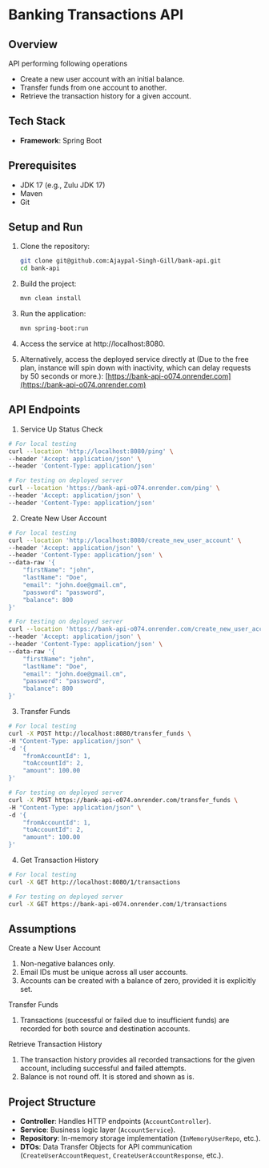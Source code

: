 # Banking Transactions API

## Overview

API performing following operations

- Create a new user account with an initial balance.
- Transfer funds from one account to another.
- Retrieve the transaction history for a given account.

## Tech Stack

- **Framework**: Spring Boot

## Prerequisites

- JDK 17 (e.g., Zulu JDK 17)
- Maven
- Git

## Setup and Run

1. Clone the repository:
   ```bash
   git clone git@github.com:Ajaypal-Singh-Gill/bank-api.git
   cd bank-api
   ```
2. Build the project:

    ```bash
    mvn clean install
    ```
3. Run the application:

    ```bash
    mvn spring-boot:run
    ```
   
4. Access the service at http://localhost:8080.
5. Alternatively, access the deployed service directly at (Due to the free plan, instance will spin down with inactivity, which can delay requests by 50 seconds or more.):
      [https://bank-api-o074.onrender.com](https://bank-api-o074.onrender.com)
   
## API Endpoints

1. Service Up Status Check

```bash
# For local testing
curl --location 'http://localhost:8080/ping' \
--header 'Accept: application/json' \
--header 'Content-Type: application/json'

# For testing on deployed server
curl --location 'https://bank-api-o074.onrender.com/ping' \
--header 'Accept: application/json' \
--header 'Content-Type: application/json'
```

2. Create New User Account

```bash
# For local testing
curl --location 'http://localhost:8080/create_new_user_account' \
--header 'Accept: application/json' \
--header 'Content-Type: application/json' \
--data-raw '{
    "firstName": "john",
    "lastName": "Doe",
    "email": "john.doe@gmail.cm",
    "password": "password",
    "balance": 800
}'

# For testing on deployed server
curl --location 'https://bank-api-o074.onrender.com/create_new_user_account' \
--header 'Accept: application/json' \
--header 'Content-Type: application/json' \
--data-raw '{
    "firstName": "john",
    "lastName": "Doe",
    "email": "john.doe@gmail.cm",
    "password": "password",
    "balance": 800
}'
```

3. Transfer Funds

```bash
# For local testing
curl -X POST http://localhost:8080/transfer_funds \
-H "Content-Type: application/json" \
-d '{
    "fromAccountId": 1,
    "toAccountId": 2,
    "amount": 100.00
}'

# For testing on deployed server
curl -X POST https://bank-api-o074.onrender.com/transfer_funds \
-H "Content-Type: application/json" \
-d '{
    "fromAccountId": 1,
    "toAccountId": 2,
    "amount": 100.00
}'
```

4. Get Transaction History

```bash
# For local testing
curl -X GET http://localhost:8080/1/transactions

# For testing on deployed server
curl -X GET https://bank-api-o074.onrender.com/1/transactions

```

## Assumptions

Create a New User Account

1. Non-negative balances only.
2. Email IDs must be unique across all user accounts.
3. Accounts can be created with a balance of zero, provided it is explicitly set.

Transfer Funds
1. Transactions (successful or failed due to insufficient funds) are recorded for both source and destination accounts.


Retrieve Transaction History
1. The transaction history provides all recorded transactions for the given account, including successful and failed attempts.
2. Balance is not round off. It is stored and shown as is.

## Project Structure
- **Controller**: Handles HTTP endpoints (`AccountController`).
- **Service**: Business logic layer (`AccountService`).
- **Repository**: In-memory storage implementation (`InMemoryUserRepo`, etc.).
- **DTOs**: Data Transfer Objects for API communication (`CreateUserAccountRequest`, `CreateUserAccountResponse`, etc.).